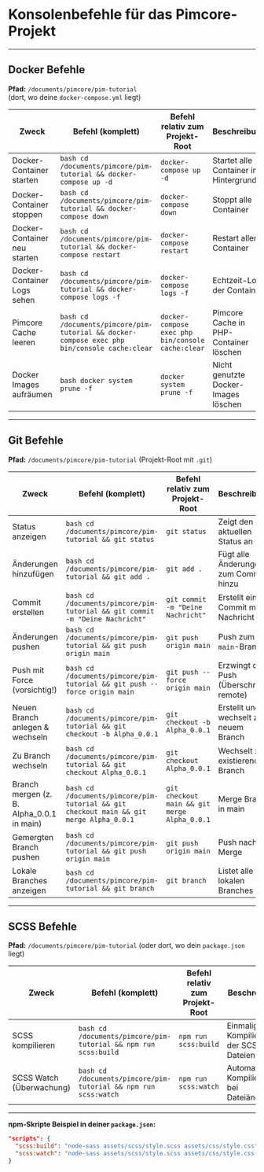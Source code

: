 # Konsolenbefehle für das Pimcore-Projekt

---

## Docker Befehle

**Pfad:** `/documents/pimcore/pim-tutorial`  
(dort, wo deine `docker-compose.yml` liegt)

| Zweck                        | Befehl (komplett)                                         | Befehl relativ zum Projekt-Root         | Beschreibung                             |
|-----------------------------|-----------------------------------------------------------|----------------------------------------|-----------------------------------------|
| Docker-Container starten     | ```bash cd /documents/pimcore/pim-tutorial && docker-compose up -d``` | `docker-compose up -d`                  | Startet alle Container im Hintergrund  |
| Docker-Container stoppen     | ```bash cd /documents/pimcore/pim-tutorial && docker-compose down``` | `docker-compose down`                   | Stoppt alle Container                   |
| Docker-Container neu starten | ```bash cd /documents/pimcore/pim-tutorial && docker-compose restart``` | `docker-compose restart`                | Restart aller Container                 |
| Docker-Container Logs sehen  | ```bash cd /documents/pimcore/pim-tutorial && docker-compose logs -f``` | `docker-compose logs -f`                | Echtzeit-Logs der Container             |
| Pimcore Cache leeren         | ```bash cd /documents/pimcore/pim-tutorial && docker-compose exec php bin/console cache:clear``` | `docker-compose exec php bin/console cache:clear` | Pimcore Cache in PHP-Container löschen |
| Docker Images aufräumen      | ```bash docker system prune -f```                          | `docker system prune -f`                | Nicht genutzte Docker-Images löschen    |

---

## Git Befehle

**Pfad:** `/documents/pimcore/pim-tutorial` (Projekt-Root mit `.git`)

| Zweck                         | Befehl (komplett)                                         | Befehl relativ zum Projekt-Root         | Beschreibung                         |
|-------------------------------|-----------------------------------------------------------|----------------------------------------|-------------------------------------|
| Status anzeigen                | ```bash cd /documents/pimcore/pim-tutorial && git status``` | `git status`                           | Zeigt den aktuellen Status an        |
| Änderungen hinzufügen          | ```bash cd /documents/pimcore/pim-tutorial && git add .```  | `git add .`                           | Fügt alle Änderungen zum Commit hinzu |
| Commit erstellen              | ```bash cd /documents/pimcore/pim-tutorial && git commit -m "Deine Nachricht"``` | `git commit -m "Deine Nachricht"`      | Erstellt einen Commit mit Nachricht  |
| Änderungen pushen             | ```bash cd /documents/pimcore/pim-tutorial && git push origin main``` | `git push origin main`                 | Push zum `main`-Branch                |
| Push mit Force (vorsichtig!) | ```bash cd /documents/pimcore/pim-tutorial && git push --force origin main``` | `git push --force origin main`         | Erzwingt den Push (Überschreibt remote) |
| Neuen Branch anlegen & wechseln | ```bash cd /documents/pimcore/pim-tutorial && git checkout -b Alpha_0.0.1``` | `git checkout -b Alpha_0.0.1`          | Erstellt und wechselt zu neuem Branch |
| Zu Branch wechseln            | ```bash cd /documents/pimcore/pim-tutorial && git checkout Alpha_0.0.1``` | `git checkout Alpha_0.0.1`             | Wechselt zu existierendem Branch     |
| Branch mergen (z. B. Alpha_0.0.1 in main) | ```bash cd /documents/pimcore/pim-tutorial && git checkout main && git merge Alpha_0.0.1``` | `git checkout main && git merge Alpha_0.0.1` | Merge Branch in main                  |
| Gemergten Branch pushen       | ```bash cd /documents/pimcore/pim-tutorial && git push origin main``` | `git push origin main`                  | Push nach Merge                      |
| Lokale Branches anzeigen      | ```bash cd /documents/pimcore/pim-tutorial && git branch``` | `git branch`                           | Listet alle lokalen Branches         |

---

## SCSS Befehle

**Pfad:** `/documents/pimcore/pim-tutorial` (oder dort, wo dein `package.json` liegt)

| Zweck                      | Befehl (komplett)                                         | Befehl relativ zum Projekt-Root         | Beschreibung                              |
|----------------------------|-----------------------------------------------------------|----------------------------------------|------------------------------------------|
| SCSS kompilieren            | ```bash cd /documents/pimcore/pim-tutorial && npm run scss:build``` | `npm run scss:build`                   | Einmaliges Kompilieren der SCSS-Dateien  |
| SCSS Watch (Überwachung)    | ```bash cd /documents/pimcore/pim-tutorial && npm run scss:watch``` | `npm run scss:watch`                   | Automatisches Kompilieren bei Dateiänderung |

---

**npm-Skripte Beispiel in deiner `package.json`:**

```json
"scripts": {
  "scss:build": "node-sass assets/scss/style.scss assets/css/style.css",
  "scss:watch": "node-sass assets/scss/style.scss assets/css/style.css --watch"
}
